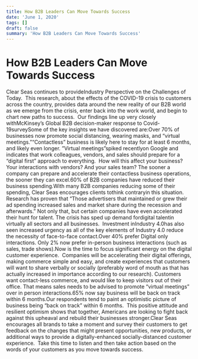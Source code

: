 ```yaml
---
title: How B2B Leaders Can Move Towards Success
date: 'June 1, 2020'
tags: []
draft: false
summary: 'How B2B Leaders Can Move Towards Success'
---
```


# How B2B Leaders Can Move Towards Success

Clear Seas continues to provideIndustry Perspective on the Challenges of Today.  This research, about the effects of the COVID-19 crisis to customers across the country, provides data around the new reality of our B2B world as we emerge from the crisis, enter back into the work world, and begin to chart new paths to success.  Our findings line up very closely withMcKinsey’s Global B2B decision-maker response to Covid-19surveySome of the key insights we have discovered are:Over 70% of businesses now promote social distancing, wearing masks, and “virtual meetings.”“Contactless” business is likely here to stay for at least 6 months, and likely even longer. ”Virtual meetings”spiked recentlyon Google and indicates that work colleagues, vendors, and sales should prepare for a “digital first” approach to everything.  How will this affect your business? Your interactions with vendors? And your sales team? The sooner a company can prepare and accelerate their contactless business operations, the sooner they can excel.60% of B2B companies have reduced their business spending.With many B2B companies reducing some of their spending, Clear Seas encourages clients tothink contraryin this situation.  Research has proven that “Those advertisers that maintained or grew their ad spending increased sales and market share during the recession and afterwards.” Not only that, but certain companies have even accelerated their hunt for talent. The crisis has sped up demand fordigital talentin virtually all sectors and all businesses.  Investment inIndustry 4.0has also seen increased urgency as all of the key elements of Industry 4.0 reduce the necessity of face-to-face contact.Over 40% prefer Digital only interactions. Only 2% now prefer in-person business interactions (such as sales, trade shows).Now is the time to focus significant energy on the digital customer experience.  Companies will be accelerating their digital offerings, making commerce simple and easy, and create experiences that customers will want to share verbally or socially (preferably word of mouth as that has actually increased in importance according to our research). Customers want contact-less commerce, and would like to keep visitors out of their office. That means sales needs to be advised to promote “virtual meetings” over in person interactions.65% now say business will be back on track within 6 months.Our respondents tend to paint an optimistic picture of business being “back on track” within 6 months.  This positive attitude and resilient optimism shows that together, Americans are looking to fight back against this upheaval and rebuild their businesses stronger.Clear Seas encourages all brands to take a moment and survey their customers to get feedback on the changes that might present opportunities, new products, or additional ways to provide a digitally-enhanced socially-distanced customer experience.  Take this time to listen and then take action based on the words of your customers as you move towards success.
